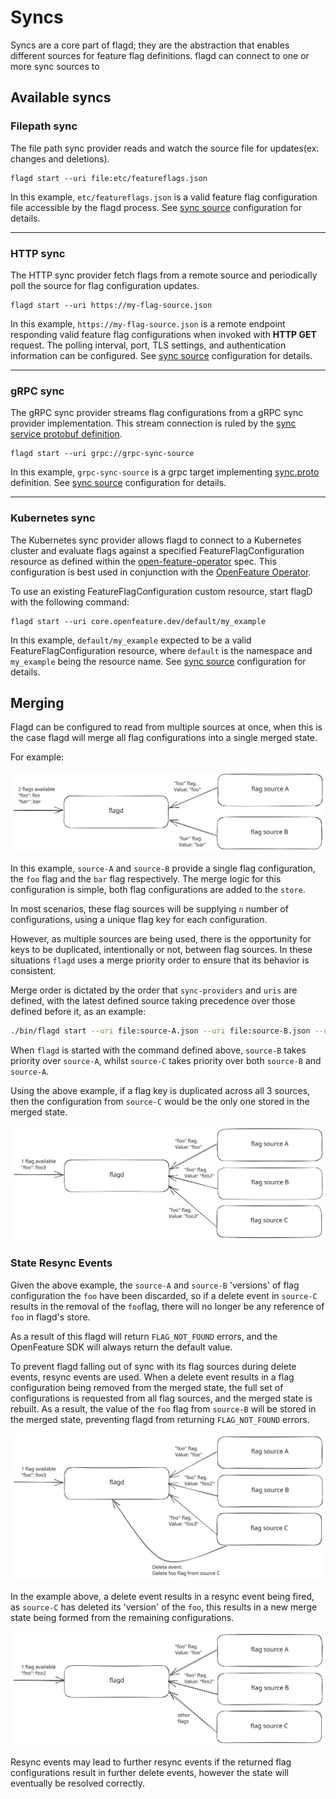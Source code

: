 # Syncs

Syncs are a core part of flagd; they are the abstraction that enables different sources for feature flag definitions.
flagd can connect to one or more sync sources to 

## Available syncs

### Filepath sync

The file path sync provider reads and watch the source file for updates(ex: changes and deletions).

```shell
flagd start --uri file:etc/featureflags.json
```

In this example, `etc/featureflags.json` is a valid feature flag configuration file accessible by the flagd process.
See [sync source](../reference/sync-configuration.md#source-configuration) configuration for details.

---

### HTTP sync

The HTTP sync provider fetch flags from a remote source and periodically poll the source for flag configuration updates.

```shell
flagd start --uri https://my-flag-source.json
```

In this example, `https://my-flag-source.json` is a remote endpoint responding valid feature flag configurations when
invoked with **HTTP GET** request.
The polling interval, port, TLS settings, and authentication information can be configured.
See [sync source](../reference/sync-configuration.md#source-configuration) configuration for details.

---

### gRPC sync

The gRPC sync provider streams flag configurations from a gRPC sync provider implementation. This stream connection is ruled
by
the [sync service protobuf definition](https://github.com/open-feature/schemas/blob/main/protobuf/sync/v1/sync_service.proto).

```shell
flagd start --uri grpc://grpc-sync-source
```

In this example, `grpc-sync-source` is a grpc target implementing [sync.proto](../reference/flag-sync-protocol.md) definition.
See [sync source](../reference/sync-configuration.md#source-configuration) configuration for details.

---

### Kubernetes sync

The Kubernetes sync provider allows flagd to connect to a Kubernetes cluster and evaluate flags against a specified
FeatureFlagConfiguration resource as defined within
the [open-feature-operator](https://github.com/open-feature/open-feature-operator/blob/main/apis/core/v1alpha1/featureflagconfiguration_types.go)
spec.
This configuration is best used in conjunction with the [OpenFeature Operator](https://github.com/open-feature/open-feature-operator).

To use an existing FeatureFlagConfiguration custom resource, start flagD with the following command:

```shell
flagd start --uri core.openfeature.dev/default/my_example
```

In this example, `default/my_example` expected to be a valid FeatureFlagConfiguration resource, where `default` is the
namespace and `my_example` being the resource name.
See [sync source](../reference/sync-configuration.md#source-configuration) configuration for details.

## Merging

Flagd can be configured to read from multiple sources at once, when this is the case flagd will merge all flag configurations into a single
merged state.

For example:

![flag merge 1](../images/flag-merge-1.svg)

In this example, `source-A` and `source-B` provide a single flag configuration, the `foo` flag and the `bar` flag respectively.
The merge logic for this configuration is simple, both flag configurations are added to the `store`.

In most scenarios, these flag sources will be supplying `n` number of configurations, using a unique flag key for each configuration.

However, as multiple sources are being used, there is the opportunity for keys to be duplicated, intentionally or not, between flag sources.
In these situations `flagd` uses a merge priority order to ensure that its behavior is consistent.

Merge order is dictated by the order that `sync-providers` and `uris` are defined, with the latest defined source taking precedence over those defined before it, as an example:

```sh
./bin/flagd start --uri file:source-A.json --uri file:source-B.json --uri file:source-C.json
```

When `flagd` is started with the command defined above, `source-B` takes priority over `source-A`, whilst `source-C` takes priority over both `source-B` and `source-A`.

Using the above example, if a flag key is duplicated across all 3 sources, then the configuration from `source-C` would be the only one stored in the merged state.

![flag merge 2](../images/flag-merge-2.svg)

### State Resync Events

Given the above example, the `source-A` and `source-B` 'versions' of flag configuration the `foo` have been discarded, so if a delete event in `source-C` results in the removal of the `foo`flag, there will no longer be any reference of `foo` in flagd's store.

As a result of this flagd will return `FLAG_NOT_FOUND` errors, and the OpenFeature SDK will always return the default value.

To prevent flagd falling out of sync with its flag sources during delete events, resync events are used.
When a delete event results in a flag configuration being removed from the merged state, the full set of configurations is requested from all flag sources, and the merged state is rebuilt.
As a result, the value of the `foo` flag from `source-B` will be stored in the merged state, preventing flagd from returning `FLAG_NOT_FOUND` errors.

![flag merge 3](../images/flag-merge-3.svg)

In the example above, a delete event results in a resync event being fired, as `source-C` has deleted its 'version' of the `foo`, this results in a new merge state being formed from the remaining configurations.

![flag merge 4](../images/flag-merge-4.svg)

Resync events may lead to further resync events if the returned flag configurations result in further delete events, however the state will eventually be resolved correctly.
